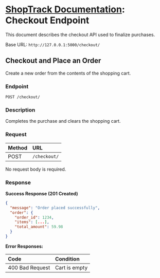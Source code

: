 # [ShopTrack Documentation](../): Checkout Endpoint

This document describes the checkout API used to finalize purchases.

Base URL: `http://127.0.0.1:5000/checkout/`

## Checkout and Place an Order

Create a new order from the contents of the shopping cart.

### Endpoint

```
POST /checkout/
```

### Description

Completes the purchase and clears the shopping cart.

### Request

| Method | URL |
|:---|:---|
| POST | `/checkout/` |

No request body is required.

### Response

**Success Response (201 Created)**

```json
{
  "message": "Order placed successfully",
  "order": {
    "order_id": 1234,
    "items": [...],
    "total_amount": 59.98
  }
}
```

**Error Responses:**

| Code | Condition |
|:---|:---|
| 400 Bad Request | Cart is empty |
